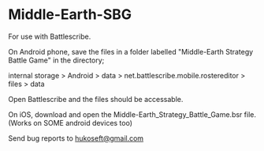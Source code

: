 # Middle-Earth-SBG

For use with Battlescribe.

On Android phone, save the files in a folder labelled "Middle-Earth Strategy Battle Game" in the directory;

internal storage > Android > data > net.battlescribe.mobile.rostereditor > files > data

Open Battlescribe and the files should be accessable.

On iOS, download and open the Middle-Earth_Strategy_Battle_Game.bsr file. (Works on SOME android devices too)

Send bug reports to hukoseft@gmail.com
